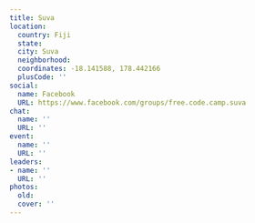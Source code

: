```yaml
---
title: Suva
location:
  country: Fiji
  state: 
  city: Suva
  neighborhood: 
  coordinates: -18.141588, 178.442166
  plusCode: ''
social:
  name: Facebook
  URL: https://www.facebook.com/groups/free.code.camp.suva
chat:
  name: ''
  URL: ''
event:
  name: ''
  URL: ''
leaders:
- name: ''
  URL: ''
photos:
  old: 
  cover: ''
---
```

